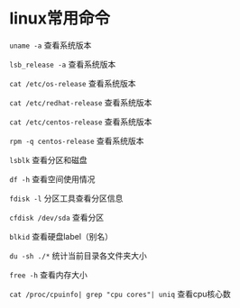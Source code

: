 # linux常用命令

`uname -a` 查看系统版本

`lsb_release -a` 查看系统版本

`cat /etc/os-release` 查看系统版本

`cat /etc/redhat-release` 查看系统版本

`cat /etc/centos-release` 查看系统版本

`rpm -q centos-release` 查看系统版本

`lsblk` 查看分区和磁盘

`df -h` 查看空间使用情况

`fdisk -l` 分区工具查看分区信息

`cfdisk /dev/sda` 查看分区

`blkid` 查看硬盘label（别名）

`du -sh ./*` 统计当前目录各文件夹大小

`free -h` 查看内存大小

`cat /proc/cpuinfo| grep "cpu cores"| uniq` 查看cpu核心数

